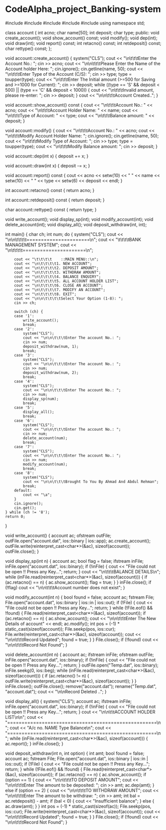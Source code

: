 # CodeAlpha_project_Banking-system
#include <iostream>
#include <fstream>
#include <cctype>
#include <iomanip>
#include <cstdlib>
using namespace std;

class account {
    int acno;
    char name[50];
    int deposit;
    char type;
public:
    void create_account();
    void show_account() const;
    void modify();
    void dep(int);
    void draw(int);
    void report() const;
    int retacno() const;
    int retdeposit() const;
    char rettype() const;
};

void account::create_account() {
    system("CLS"); 
    cout << "\n\t\t\tEnter the Account No.: ";
    cin >> acno;
    cout << "\n\n\t\t\tPlease Enter the Name of the Account holder Here: ";
    cin.ignore();
    cin.getline(name, 50);
    cout << "\n\t\t\tEnter Type of the Account (C/S): ";
    cin >> type;
    type = toupper(type);
    cout << "\n\t\t\tEnter The Initial amount (>=500 for Saving and >=1000 for Current): ";
    cin >> deposit;
    while ((type == 'S' && deposit < 500) || (type == 'C' && deposit < 1000)) {
        cout << "\n\t\t\tInvalid amount, please re-enter: ";
        cin >> deposit;
    }
    cout << "\n\n\t\t\tAccount Created..";
}

void account::show_account() const {
    cout << "\n\t\t\tAccount No.: " << acno;
    cout << "\n\t\t\tAccount Holder Name: " << name;
    cout << "\n\t\t\tType of Account: " << type;
    cout << "\n\t\t\tBalance amount: " << deposit;
}

void account::modify() {
    cout << "\n\t\t\tAccount No.: " << acno;
    cout << "\n\t\t\tModify Account Holder Name: ";
    cin.ignore();
    cin.getline(name, 50);
    cout << "\n\t\t\tModify Type of Account: ";
    cin >> type;
    type = toupper(type);
    cout << "\n\t\t\tModify Balance amount: ";
    cin >> deposit;
}

void account::dep(int x) {
    deposit += x;
}

void account::draw(int x) {
    deposit -= x;
}

void account::report() const {
    cout << acno << setw(10) << " " << name << setw(10) << " " << type << setw(6) << deposit << endl;
}

int account::retacno() const {
    return acno;
}

int account::retdeposit() const {
    return deposit;
}

char account::rettype() const {
    return type;
}

void write_account();
void display_sp(int);
void modify_account(int);
void delete_account(int);
void display_all();
void deposit_withdraw(int, int);

int main() {
    char ch;
    int num;
    do {
        system("CLS"); 
        cout << "\n\n\t\t\t\t======================\n";
        cout << "\t\t\t\tBANK MANAGEMENT SYSTEM";
        cout << "\n\t\t\t\t======================\n";

        cout << "\t\t\t\t    ::MAIN MENU::\n";
        cout << "\n\t\t\t\t1. NEW ACCOUNT";
        cout << "\n\t\t\t\t2. DEPOSIT AMOUNT";
        cout << "\n\t\t\t\t3. WITHDRAW AMOUNT";
        cout << "\n\t\t\t\t4. BALANCE ENQUIRY";
        cout << "\n\t\t\t\t5. ALL ACCOUNT HOLDER LIST";
        cout << "\n\t\t\t\t6. CLOSE AN ACCOUNT";
        cout << "\n\t\t\t\t7. MODIFY AN ACCOUNT";
        cout << "\n\t\t\t\t8. EXIT";
        cout << "\n\n\t\t\t\tSelect Your Option (1-8): ";
        cin >> ch;

        switch (ch) {
        case '1':
            write_account();
            break;
        case '2':
            system("CLS");
            cout << "\n\n\t\t\tEnter The account No.: ";
            cin >> num;
            deposit_withdraw(num, 1);
            break;
        case '3':
            system("CLS");
            cout << "\n\n\t\t\tEnter The account No.: ";
            cin >> num;
            deposit_withdraw(num, 2);
            break;
        case '4':
            system("CLS");
            cout << "\n\n\t\t\tEnter The account No.: ";
            cin >> num;
            display_sp(num);
            break;
        case '5':
            display_all();
            break;
        case '6':
            system("CLS");
            cout << "\n\n\t\t\tEnter The account No.: ";
            cin >> num;
            delete_account(num);
            break;
        case '7':
            system("CLS");
            cout << "\n\n\t\t\tEnter The account No.: ";
            cin >> num;
            modify_account(num);
            break;
        case '8':
            system("CLS");
            cout << "\n\n\t\t\tBrought To You By Ahmad And Abdul Rehman";
            break;
        default:
            cout << "\a";
        }
        cin.ignore();
        cin.get();
    } while (ch != '8');
    return 0;
}

void write_account() {
    account ac;
    ofstream outFile;
    outFile.open("account.dat", ios::binary | ios::app);
    ac.create_account();
    outFile.write(reinterpret_cast<char*>(&ac), sizeof(account));
    outFile.close();
}

void display_sp(int n) {
    account ac;
    bool flag = false;
    ifstream inFile;
    inFile.open("account.dat", ios::binary);
    if (!inFile) {
        cout << "File could not be open !! Press any Key...";
        return;
    }
    cout << "\n\t\t\tBALANCE DETAILS\n";
    while (inFile.read(reinterpret_cast<char*>(&ac), sizeof(account))) {
        if (ac.retacno() == n) {
            ac.show_account();
            flag = true;
        }
    }
    inFile.close();
    if (!flag)
        cout << "\n\n\t\t\tAccount number does not exist";
}

void modify_account(int n) {
    bool found = false;
    account ac;
    fstream File;
    File.open("account.dat", ios::binary | ios::in | ios::out);
    if (!File) {
        cout << "File could not be open !! Press any Key...";
        return;
    }
    while (!File.eof() && !found) {
        File.read(reinterpret_cast<char*>(&ac), sizeof(account));
        if (ac.retacno() == n) {
            ac.show_account();
            cout << "\n\n\t\t\tEnter The New Details of account" << endl;
            ac.modify();
            int pos = (-1) * static_cast<int>(sizeof(account));
            File.seekp(pos, ios::cur);
            File.write(reinterpret_cast<char*>(&ac), sizeof(account));
            cout << "\n\n\t\t\tRecord Updated";
            found = true;
        }
    }
    File.close();
    if (!found)
        cout << "\n\n\t\t\tRecord Not Found";
}

void delete_account(int n) {
    account ac;
    ifstream inFile;
    ofstream outFile;
    inFile.open("account.dat", ios::binary);
    if (!inFile) {
        cout << "File could not be open !! Press any Key...";
        return;
    }
    outFile.open("Temp.dat", ios::binary);
    inFile.seekg(0, ios::beg);
    while (inFile.read(reinterpret_cast<char*>(&ac), sizeof(account))) {
        if (ac.retacno() != n) {
            outFile.write(reinterpret_cast<char*>(&ac), sizeof(account));
        }
    }
    inFile.close();
    outFile.close();
    remove("account.dat");
    rename("Temp.dat", "account.dat");
    cout << "\n\nRecord Deleted ..";
}

void display_all() {
    system("CLS");
    account ac;
    ifstream inFile;
    inFile.open("account.dat", ios::binary);
    if (!inFile) {
        cout << "File could not be open !! Press any Key...";
        return;
    }
    cout << "\n\n\t\tACCOUNT HOLDER LIST\n\n";
    cout << "====================================================\n";
    cout << "A/c no.      NAME           Type  Balance\n";
    cout << "====================================================\n";
    while (inFile.read(reinterpret_cast<char*>(&ac), sizeof(account))) {
        ac.report();
    }
    inFile.close();
}

void deposit_withdraw(int n, int option) {
    int amt;
    bool found = false;
    account ac;
    fstream File;
    File.open("account.dat", ios::binary | ios::in | ios::out);
    if (!File) {
        cout << "File could not be open !! Press any Key...";
        return;
    }
    while (!File.eof() && !found) {
        File.read(reinterpret_cast<char*>(&ac), sizeof(account));
        if (ac.retacno() == n) {
            ac.show_account();
            if (option == 1) {
                cout << "\n\n\t\t\tTO DEPOSIT AMOUNT";
                cout << "\n\n\t\t\tEnter The amount to be deposited: ";
                cin >> amt;
                ac.dep(amt);
            }
            else if (option == 2) {
                cout << "\n\n\t\t\tTO WITHDRAW AMOUNT";
                cout << "\n\n\t\t\tEnter The amount to be withdraw: ";
                cin >> amt;
                int bal = ac.retdeposit() - amt;
                if (bal < 0) {
                    cout << "Insufficient balance";
                }
                else {
                    ac.draw(amt);
                }
            }
            int pos = (-1) * static_cast<int>(sizeof(ac));
            File.seekp(pos, ios::cur);
            File.write(reinterpret_cast<char*>(&ac), sizeof(account));
            cout << "\n\n\t\t\tRecord Updated";
            found = true;
        }
    }
    File.close();
    if (!found)
        cout << "\n\n\t\t\tRecord Not Found";
}
